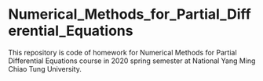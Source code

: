 # Numerical_Methods_for_Partial_Differential_Equations

This repository is code of homework for Numerical Methods for Partial Differential Equations course in 2020 spring semester at National Yang Ming Chiao Tung University.
